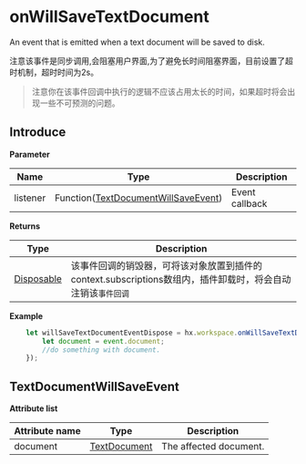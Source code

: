 # onWillSaveTextDocument

An event that is emitted when a text document will be saved to disk.

注意该事件是同步调用,会阻塞用户界面,为了避免长时间阻塞界面，目前设置了超时机制，超时时间为2s。

> 注意你在该事件回调中执行的逻辑不应该占用太长的时间，如果超时将会出现一些不可预测的问题。

## Introduce

**Parameter**

|Name	|Type															|Description		|
|--			|--																	|--			|
|listener	|Function([TextDocumentWillSaveEvent](#TextDocumentWillSaveEvent))	|Event callback	|

**Returns**

|Type	|Description				|
|--			|--					|
|[Disposable](/ExtensionDocs/Api/other/Disposable)	|该事件回调的销毁器，可将该对象放置到插件的context.subscriptions数组内，插件卸载时，将会自动注销该`事件回调`	|

**Example**

``` javascript
    let willSaveTextDocumentEventDispose = hx.workspace.onWillSaveTextDocument(function(event){
        let document = event.document;
        //do something with document.
    });
```

## TextDocumentWillSaveEvent

**Attribute list**

|Attribute name		|Type										|Description						|
|--			|--												|--							|
|document	|[TextDocument](#TextDocument)					|The affected document.			|